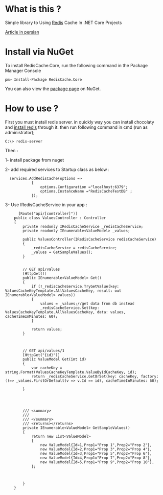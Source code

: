 # What is this ?

Simple library to Using [Redis](http://redis.io) Cache In .NET Core Projects

[Article in persian](http://www.codeblock.ir/article/44)

# Install via NuGet

To install RedisCache.Core, run the following command in the Package Manager Console
```code
pm> Install-Package RedisCache.Core
```
You can also view the [package page](https://www.nuget.org/packages/RedisCache.Core) on NuGet.

# How to use ?

First you must install redis server. in quickly way you can install chocolaty and [install redis](https://chocolatey.org/packages/redis-64/) through it. then run following command in cmd (run as administrator);

```code
C:\> redis-server 
```


Then :

1- install package from nuget

2- add required services to Startup class as below :
```code
  services.AddRedisCache(options =>
            {
                options.Configuration ="localhost:6379";
                options.InstanceName ="RedisCacheTestDB" ;
            });
```
3- Use IRedisCacheService in your app :
```code
      [Route("api/[controller]")]
    public class ValuesController : Controller
    {
        private readonly IRedisCacheService _redisCacheService;
        private readonly IEnumerable<ValueModel> _values;

        public ValuesController(IRedisCacheService redisCacheService)
        {
            _redisCacheService = redisCacheService;
            _values = GetSampleValues();
        }


        // GET api/values
        [HttpGet()]
        public IEnumerable<ValueModel> Get()
        {
            if (!_redisCacheService.TryGetValue(key: ValuesCacheKeyTemplate.AllValuesCacheKey, result: out IEnumerable<ValueModel> values))
            {
                values = _values;//get data from db instead
                _redisCacheService.Set(key: ValuesCacheKeyTemplate.AllValuesCacheKey, data: values, cacheTimeInMinutes: 60);
            }

            return values;
        }



        // GET api/values/1
        [HttpGet("{id}")]
        public ValueModel Get(int id)
        {
            var cacheKey = string.Format(ValuesCacheKeyTemplate.ValueByIdCacheKey, id);
            return _redisCacheService.GetOrSet(key: cacheKey, factory:()=> _values.FirstOrDefault(v => v.Id == id), cacheTimeInMinutes: 60);

        }




        /// <summary>
        /// 
        /// </summary>
        /// <returns></returns>
        private IEnumerable<ValueModel> GetSampleValues()
        {
            return new List<ValueModel>
            {
                new ValueModel{Id=1,Prop1="Prop 1",Prop2="Prop 2"},
                new ValueModel{Id=2,Prop1="Prop 3",Prop2="Prop 4"},
                new ValueModel{Id=3,Prop1="Prop 5",Prop2="Prop 6"},
                new ValueModel{Id=4,Prop1="Prop 7",Prop2="Prop 8"},
                new ValueModel{Id=5,Prop1="Prop 9",Prop2="Prop 10"},
            };



        }
    }

```

